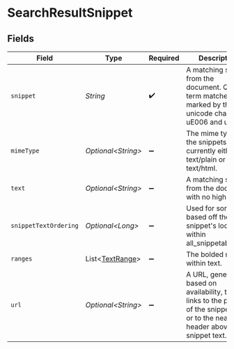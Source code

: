 # SearchResultSnippet


## Fields

| Field                                                                                                                                   | Type                                                                                                                                    | Required                                                                                                                                | Description                                                                                                                             |
| --------------------------------------------------------------------------------------------------------------------------------------- | --------------------------------------------------------------------------------------------------------------------------------------- | --------------------------------------------------------------------------------------------------------------------------------------- | --------------------------------------------------------------------------------------------------------------------------------------- |
| `snippet`                                                                                                                               | *String*                                                                                                                                | :heavy_check_mark:                                                                                                                      | A matching snippet from the document. Query term matches are marked by the unicode characters uE006 and uE007.                          |
| `mimeType`                                                                                                                              | *Optional\<String>*                                                                                                                     | :heavy_minus_sign:                                                                                                                      | The mime type of the snippets, currently either text/plain or text/html.                                                                |
| `text`                                                                                                                                  | *Optional\<String>*                                                                                                                     | :heavy_minus_sign:                                                                                                                      | A matching snippet from the document with no highlights.                                                                                |
| `snippetTextOrdering`                                                                                                                   | *Optional\<Long>*                                                                                                                       | :heavy_minus_sign:                                                                                                                      | Used for sorting based off the snippet's location within all_snippetable_text                                                           |
| `ranges`                                                                                                                                | List\<[TextRange](../../models/components/TextRange.md)>                                                                                | :heavy_minus_sign:                                                                                                                      | The bolded ranges within text.                                                                                                          |
| `url`                                                                                                                                   | *Optional\<String>*                                                                                                                     | :heavy_minus_sign:                                                                                                                      | A URL, generated based on availability, that links to the position of the snippet text or to the nearest header above the snippet text. |